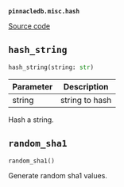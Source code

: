 **`pinnacledb.misc.hash`** 

[Source code](https://github.com/SuperDuperDB/pinnacledb/blob/main/pinnacledb/misc/hash.py)

## `hash_string` 

```python
hash_string(string: str)
```
| Parameter | Description |
|-----------|-------------|
| string | string to hash |

Hash a string.

## `random_sha1` 

```python
random_sha1()
```
Generate random sha1 values.

